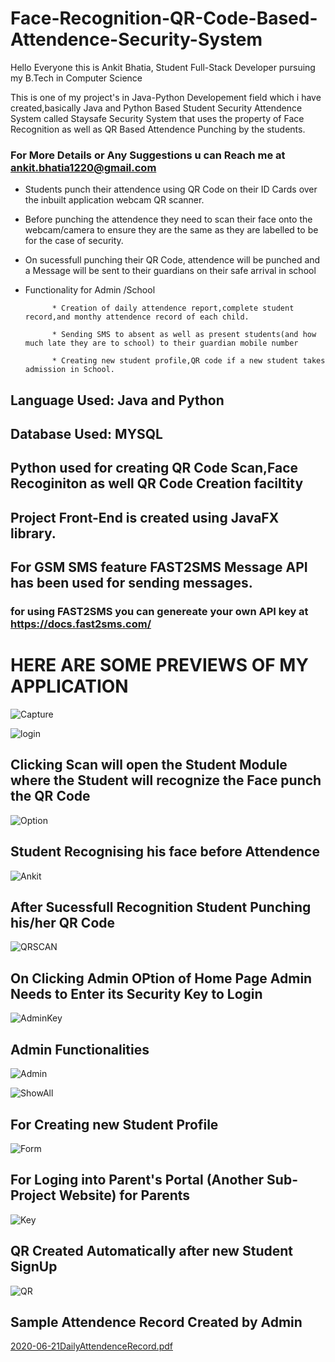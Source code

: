 # Face-Recognition-QR-Code-Based-Attendence-Security-System

Hello Everyone this is Ankit Bhatia, Student Full-Stack Developer pursuing my B.Tech in Computer Science

This is one of my project's in Java-Python Developement field  which i have created,basically Java and Python Based 
Student Security Attendence System called Staysafe Security System that uses the property of Face Recognition as well as QR Based Attendence Punching by the students.

### For More Details or Any Suggestions u can Reach me at ankit.bhatia1220@gmail.com

- Students punch their attendence using QR Code on their ID Cards over the inbuilt application webcam QR scanner.

- Before punching the attendence they need to scan their face onto the webcam/camera to ensure they are the same as they are labelled to be for the case of security.


- On sucessfull punching their QR Code, attendence will be punched and a Message will be sent to their guardians on their safe arrival in school


- Functionality for Admin /School

			* Creation of daily attendence report,complete student record,and monthy attendence record of each child.

			* Sending SMS to absent as well as present students(and how much late they are to school) to their guardian mobile number

			* Creating new student profile,QR code if a new student takes admission in School.


## Language Used: Java and Python

## Database Used: MYSQL


## Python used for creating QR Code Scan,Face Recoginiton as well QR Code Creation faciltity

## Project Front-End is created using JavaFX library.

## For GSM SMS feature FAST2SMS Message API has been used for sending messages.
### for using FAST2SMS you can genereate your own API key at https://docs.fast2sms.com/







# HERE ARE SOME PREVIEWS OF MY APPLICATION

![Capture](https://user-images.githubusercontent.com/60085587/85238377-208ed580-b44b-11ea-986f-6201e6fcdc06.PNG)

![login](https://user-images.githubusercontent.com/60085587/85238383-2389c600-b44b-11ea-9854-c2d57c94a8eb.PNG)

## Clicking Scan will open the Student Module where the Student will recognize the Face punch the QR Code

![Option](https://user-images.githubusercontent.com/60085587/85238384-24225c80-b44b-11ea-950e-cb2c1d7ebae1.PNG)

## Student Recognising his face before Attendence

![Ankit](https://user-images.githubusercontent.com/60085587/85332864-5046e780-b4f6-11ea-850a-cca6b09fa5c0.PNG)

## After Sucessfull Recognition Student Punching his/her QR Code

![QRSCAN](https://user-images.githubusercontent.com/60085587/85332915-63f24e00-b4f6-11ea-8594-4eff27547a0f.PNG)

## On Clicking Admin OPtion of Home Page Admin Needs to Enter its Security Key to Login

![AdminKey](https://user-images.githubusercontent.com/60085587/85238376-1ff63f00-b44b-11ea-8e9c-b231590cd8b9.PG)

## Admin Functionalities

![Admin](https://user-images.githubusercontent.com/60085587/85238375-1ec51200-b44b-11ea-8d8c-f37f52ad7ad4.PNG)

![ShowAll](https://user-images.githubusercontent.com/60085587/85238385-24baf300-b44b-11ea-82cc-6ad25a3294c6.PNG)

## For Creating new Student Profile

![Form](https://user-images.githubusercontent.com/60085587/85238378-21c00280-b44b-11ea-9cac-7f0a939d3e6a.PNG)

## For Loging into Parent's Portal (Another Sub-Project Website) for Parents

![Key](https://user-images.githubusercontent.com/60085587/85238380-22f12f80-b44b-11ea-811f-b4d392934cc4.PNG)

## QR Created Automatically after new Student SignUp

![QR](https://user-images.githubusercontent.com/60085587/85238470-c04c6380-b44b-11ea-9f5b-012e8914d7c2.PNG)

## Sample Attendence Record Created by Admin

[2020-06-21DailyAttendenceRecord.pdf](https://github.com/ankit1222000/Face-Recognition-QR-Code-Based-Attendence-Security-System/files/4810582/2020-06-21DailyAttendenceRecord.pdf)



